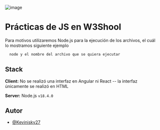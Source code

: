 ![image](https://github.com/Kevinisky27/W3Schools/assets/60667480/8ba4f194-8c74-4e6f-9ae2-8883a3231d32)

# Prácticas de JS en W3Shool 
Para motivos utilizaremos Node.js para la ejecución de los archivos, el cuál lo
mostramos siguiente ejemplo

```bash
  node y el nombre del archivo que se quiera ejecutar
```

## Stack
**Client:** No se realizó una interfaz en Angular ni React
-- la interfaz únicamente se realizó en HTML

**Server:** Node.js `v18.4.0`

## Autor
- [@Kevinisky27](https://github.com/Kevinisky27)
